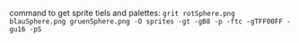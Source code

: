 command to get sprite tiels and palettes: `grit rotSphere.png blauSphere.png gruenSphere.png -O sprites -gt -gB8 -p -ftc -gTFF00FF -gu16 -pS`
